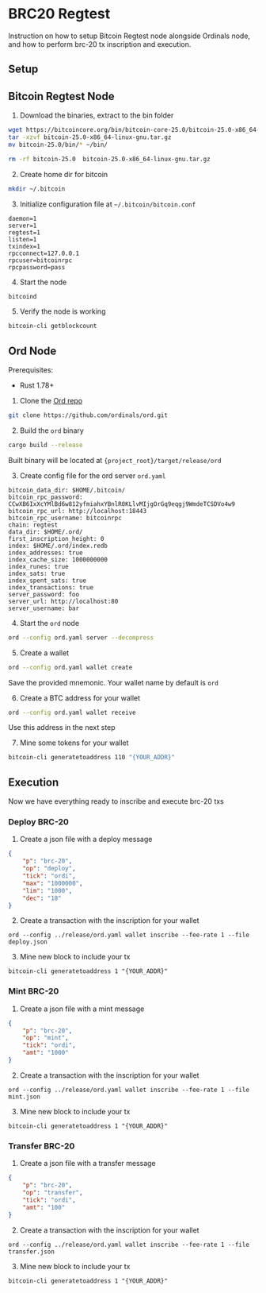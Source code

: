 # BRC20 Regtest

Instruction on how to setup Bitcoin Regtest node alongside Ordinals node, and how to perform brc-20 tx inscription and execution.

## Setup

## Bitcoin Regtest Node

1. Download the binaries, extract to the bin folder
```sh
wget https://bitcoincore.org/bin/bitcoin-core-25.0/bitcoin-25.0-x86_64-linux-gnu.tar.gz
tar -xzvf bitcoin-25.0-x86_64-linux-gnu.tar.gz
mv bitcoin-25.0/bin/* ~/bin/

rm -rf bitcoin-25.0  bitcoin-25.0-x86_64-linux-gnu.tar.gz
```

2. Create home dir for bitcoin

```sh
mkdir ~/.bitcoin
```

3. Initialize configuration file at `~/.bitcoin/bitcoin.conf`

```
daemon=1
server=1
regtest=1
listen=1
txindex=1
rpcconnect=127.0.0.1
rpcuser=bitcoinrpc
rpcpassword=pass
```

4. Start the node

```sh
bitcoind
```

5. Verify the node is working

```sh
bitcoin-cli getblockcount
```

## Ord Node

Prerequisites:
* Rust 1.78+

1. Clone the [Ord repo](https://github.com/ordinals/ord)

```sh
git clone https://github.com/ordinals/ord.git
```

2. Build the `ord` binary

```sh
cargo build --release
```
Built binary will be located at `{project_root}/target/release/ord`

3. Create config file for the ord server `ord.yaml`

```
bitcoin_data_dir: $HOME/.bitcoin/
bitcoin_rpc_password: CCwXB6IxXcYMlBd6w812yfmiahxYBnlR0KLlvMIjgOrGq9eqgj9WmdeTCSDVo4w9
bitcoin_rpc_url: http://localhost:18443
bitcoin_rpc_username: bitcoinrpc
chain: regtest
data_dir: $HOME/.ord/
first_inscription_height: 0
index: $HOME/.ord/index.redb
index_addresses: true
index_cache_size: 1000000000
index_runes: true
index_sats: true
index_spent_sats: true
index_transactions: true
server_password: foo
server_url: http://localhost:80
server_username: bar
```

4. Start the `ord` node

```sh
ord --config ord.yaml server --decompress
```

5. Create a wallet

```sh
ord --config ord.yaml wallet create
```

Save the provided mnemonic. Your wallet name by default is `ord`

6. Create a BTC address for your wallet

```sh
ord --config ord.yaml wallet receive
```

Use this address in the next step

7. Mine some tokens for your wallet

```sh
bitcoin-cli generatetoaddress 110 "{YOUR_ADDR}"
```

## Execution

Now we have everything ready to inscribe and execute brc-20 txs

### Deploy BRC-20

1. Create a json file with a deploy message

```json
{
    "p": "brc-20",
    "op": "deploy",
    "tick": "ordi",
    "max": "1000000",
    "lim": "1000",
    "dec": "18"
}
```

2. Create a transaction with the inscription for your wallet

```shell
ord --config ../release/ord.yaml wallet inscribe --fee-rate 1 --file deploy.json
```

3. Mine new block to include your tx

```shell
bitcoin-cli generatetoaddress 1 "{YOUR_ADDR}"
```

### Mint BRC-20

1. Create a json file with a mint message

```json
{
    "p": "brc-20",
    "op": "mint",
    "tick": "ordi",
    "amt": "1000"
}
```

2. Create a transaction with the inscription for your wallet

```shell
ord --config ../release/ord.yaml wallet inscribe --fee-rate 1 --file mint.json
```

3. Mine new block to include your tx

```shell
bitcoin-cli generatetoaddress 1 "{YOUR_ADDR}"
```

### Transfer BRC-20

1. Create a json file with a transfer message

```json
{
    "p": "brc-20",
    "op": "transfer",
    "tick": "ordi",
    "amt": "100"
}
```

2. Create a transaction with the inscription for your wallet

```shell
ord --config ../release/ord.yaml wallet inscribe --fee-rate 1 --file transfer.json
```

3. Mine new block to include your tx

```shell
bitcoin-cli generatetoaddress 1 "{YOUR_ADDR}"
```